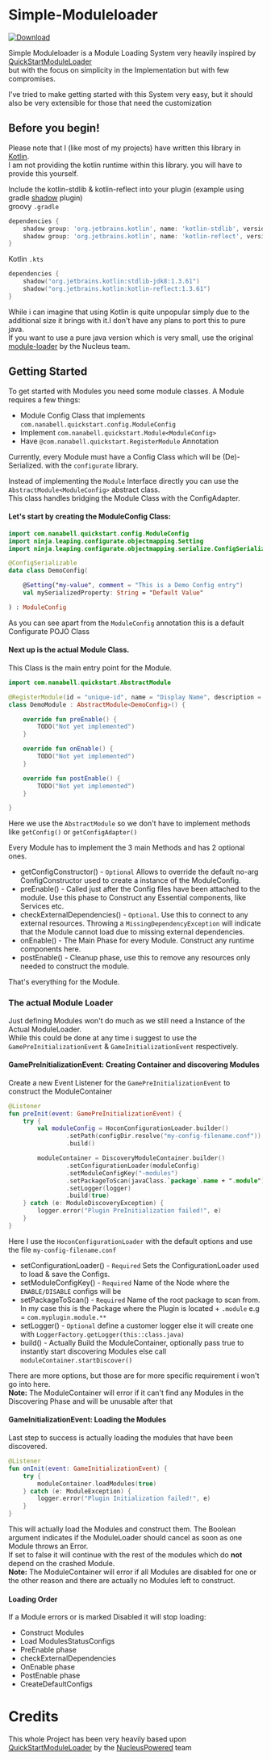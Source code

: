 # Simple-Moduleloader
[![Download](https://api.bintray.com/packages/nanabell/Sponge-Minecraft/simple-moduleloader/images/download.svg?version=v0.5.0) ](https://bintray.com/nanabell/Sponge-Minecraft/simple-moduleloader/v0.5.0/link)

Simple Moduleloader is a Module Loading System very heavily inspired by [QuickStartModuleLoader](https://github.com/NucleusPowered/QuickStartModuleLoader)  
but with the focus on simplicity in the Implementation but with few compromises.  

I've tried to make getting started with this System very easy, 
but it should also be very extensible for those that need the customization

## Before you begin!
Please note that I (like most of my projects) have written this library in [Kotlin](https://kotlinlang.org/).  
I am not providing the kotlin runtime within this library. you will have to provide this yourself.

Include the kotlin-stdlib &  kotlin-reflect into your plugin (example using gradle [shadow](https://github.com/johnrengelman/shadow) plugin)  
groovy `.gradle`
```groovy
dependencies {
    shadow group: 'org.jetbrains.kotlin', name: 'kotlin-stdlib', version: '1.3.61'
    shadow group: 'org.jetbrains.kotlin', name: 'kotlin-reflect', version: '1.3.61'
}
```


Kotlin `.kts`
```kotlin
dependencies {
    shadow("org.jetbrains.kotlin:stdlib-jdk8:1.3.61")
    shadow("org.jetbrains.kotlin:kotlin-reflect:1.3.61")
}
```

While i can imagine that using Kotlin is quite unpopular simply due to the additional size it brings with it.I don't have any plans to port this to pure java.  
If you want to use a pure java version which is very small,
use the original [module-loader](https://github.com/NucleusPowered/QuickStartModuleLoader) by the Nucleus team.

## Getting Started

To get started with Modules you need some module classes. A Module requires a few things:
- Module Config Class that implements `com.nanabell.quickstart.config.ModuleConfig` 
- Implement `com.nanabell.quickstart.Module<ModuleConfig>`
- Have `@com.nanabell.quickstart.RegisterModule` Annotation

Currently, every Module must have a Config Class which will be (De)-Serialized. with the `configurate` library.

Instead of implementing the `Module` Interface directly you can use the `AbstractModule<ModuleConfig>` abstract class.  
This class handles bridging the Module Class with the ConfigAdapter.

#### Let's start by creating the ModuleConfig Class:
```kotlin
import com.nanabell.quickstart.config.ModuleConfig
import ninja.leaping.configurate.objectmapping.Setting
import ninja.leaping.configurate.objectmapping.serialize.ConfigSerializable

@ConfigSerializable
data class DemoConfig(

    @Setting("my-value", comment = "This is a Demo Config entry")
    val mySerializedProperty: String = "Default Value"

) : ModuleConfig
```
As you can see apart from the `ModuleConfig` annotation this is a default Configurate POJO Class

#### Next up is the actual Module Class.
This Class  is the main entry point for the Module.
```kotlin
import com.nanabell.quickstart.AbstractModule

@RegisterModule(id = "unique-id", name = "Display Name", description = "Free Description", softDependencies = ["soft-dep1", "soft-dep2"], dependencies = ["requried-dep"], required = false /*if true cant be disabled*/)
class DemoModule : AbstractModule<DemoConfig>() {

    override fun preEnable() {
        TODO("Not yet implemented")
    }

    override fun onEnable() {
        TODO("Not yet implemented")
    }

    override fun postEnable() {
        TODO("Not yet implemented")
    }

}
```
Here we use the `AbstractModule` so we don't have to implement methods like `getConfig()` or `getConfigAdapter()`

Every Module has to implement the 3 main Methods and has 2 optional ones.
- getConfigConstructor() - `Optional` Allows to override the default no-arg ConfigConstructor used to create a instance of the ModuleConfig.
- preEnable() - Called just after the Config files have been attached to the module. Use this phase to Construct any Essential components, like Services etc.
- checkExternalDependencies() - `Optional`. Use this to connect to any external resources. Throwing a `MissingDependencyException` will indicate that the Module cannot load due to missing external dependencies.
- onEnable() - The Main Phase for every Module. Construct any runtime components here.
- postEnable() - Cleanup phase, use this to remove any resources only needed to construct the module.

That's everything for the Module.

### The actual Module Loader
Just defining Modules won't do much as we still need a Instance of the Actual ModuleLoader.  
While this could be done at any time i suggest to use the `GamePreInitializationEvent` & `GameInitializationEvent` respectively.

#### GamePreInitializationEvent: Creating Container and discovering Modules

Create a new Event Listener for the `GamePreInitializationEvent` to construct the ModuleContainer
```kotlin
@Listener
fun preInit(event: GamePreInitializationEvent) {
    try {
        val moduleConfig = HoconConfigurationLoader.builder()
                .setPath(configDir.resolve("my-config-filename.conf"))
                .build()

        moduleContainer = DiscoveryModuleContainer.builder()
                .setConfigurationLoader(moduleConfig)
                .setModuleConfigKey("-modules")
                .setPackageToScan(javaClass.`package`.name + ".module")
                .setLogger(logger)
                .build(true)
    } catch (e: ModuleDiscoveryException) {
        logger.error("Plugin PreInitialization failed!", e)
    }
}
```
Here I use the `HoconConfigurationLoader` with the default options and use the file `my-config-filename.conf`  
- setConfigurationLoader() - `Required` Sets the ConfigurationLoader used to load & save the Configs.
- setModuleConfigKey() - `Required` Name of the Node where the `ENABLE/DISABLE` configs will be
- setPackageToScan() - `Required` Name of the root package to scan from. In my case this is the Package where the Plugin is located + `.module` e.g = `com.myplugin.module.**`
- setLogger() - `Optional` define a customer logger else it will create one with `LoggerFactory.getLogger(this::class.java)`
- build() - Actually Build the ModuleContainer, optionally pass true to instantly start discovering Modules else call `moduleContainer.startDiscover()`  

There are more options, but those are for more specific requirement i won't go into here.  
**Note:** The ModuleContainer will error if it can't find any Modules in the Discovering Phase and will be unusable after that

#### GameInitializationEvent: Loading the Modules
Last step to success is actually loading the modules that have been discovered.  

```kotlin
@Listener
fun onInit(event: GameInitializationEvent) {
    try {
        moduleContainer.loadModules(true)
    } catch (e: ModuleException) {
        logger.error("Plugin Initialization failed!", e)
    }
}
```
This will actually load the Modules and construct them.
The Boolean argument indicates if the ModuleLoader should cancel as soon as one Module throws an Error.  
If set to false it will continue with the rest of the modules which do **not** depend on the crashed Module.  
**Note:** The ModuleContainer will error if all Modules are disabled for one or the other reason and there are actually no Modules left to construct.

#### Loading Order
If a Module errors or is marked Disabled it will stop loading:
- Construct Modules
- Load ModulesStatusConfigs
- PreEnable phase
- checkExternalDependencies
- OnEnable phase
- PostEnable phase
- CreateDefaultConfigs

# Credits
This whole Project has been very heavily based upon [QuickStartModuleLoader](https://github.com/NucleusPowered/QuickStartModuleLoader) by the [NucleusPowered](https://github.com/NucleusPowered) team
